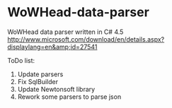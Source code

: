 # WoWHead-data-parser
WoWHead data parser written in C# 4.5 http://www.microsoft.com/download/en/details.aspx?displaylang=en&amp;id=27541


ToDo list:
1. Update parsers
2. Fix SqlBuilder
4. Update Newtonsoft library
5. Rework some parsers to parse json
